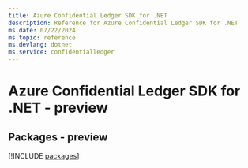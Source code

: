 ```yaml
---
title: Azure Confidential Ledger SDK for .NET
description: Reference for Azure Confidential Ledger SDK for .NET
ms.date: 07/22/2024
ms.topic: reference
ms.devlang: dotnet
ms.service: confidentialledger
---
```

# Azure Confidential Ledger SDK for .NET - preview
## Packages - preview
[!INCLUDE [packages](confidential-ledger-index.md)]